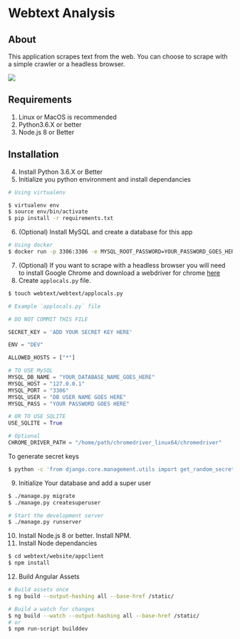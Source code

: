 # Webtext Analysis

## About
This application scrapes text from the web. You can choose to scrape with a simple crawler or a headless browser.

![](https://i.imgur.com/rt4tnEDh.jpg)

## Requirements
1. Linux or MacOS is recommended
2. Python3.6.X or better
3. Node.js 8 or Better

## Installation
4. Install Python 3.6.X or Better
5. Initialize you python environment and install dependancies
```bash
# Using virtualenv

$ virtualenv env
$ source env/bin/activate
$ pip install -r requirements.txt
```
6. (Optional) Install MySQL and create a database for this app
```bash
# Using docker
$ docker run -p 3306:3306 -e MYSQL_ROOT_PASSWORD=YOUR_PASSWORD_GOES_HERE -v /tmp:/tmp --name YOUR_DATABASE_NAME_GOES_HERE -d mysql --default-authentication-plugin=mysql_native_password
```
7. (Optional) If you want to scrape with a headless browser you will need to install Google Chrome and download a webdriver for chrome [here](https://sites.google.com/a/chromium.org/chromedriver/downloads)
8. Create `applocals.py` file.
```bash
$ touch webtext/webtext/applocals.py
```

```python
# Example `applocals.py` file

# DO NOT COMMIT THIS FILE

SECRET_KEY = 'ADD YOUR SECRET KEY HERE'

ENV = "DEV"

ALLOWED_HOSTS = ["*"]

# TO USE MySQL
MYSQL_DB_NAME = "YOUR_DATABASE_NAME_GOES_HERE"
MYSQL_HOST = "127.0.0.1"
MYSQL_PORT = "3306"
MYSQL_USER = "DB USER NAME GOES HERE"
MYSQL_PASS = "YOUR PASSWORD GOES HERE"

# OR TO USE SQLITE
USE_SQLITE = True

# Optional
CHROME_DRIVER_PATH = "/home/path/chromedriver_linux64/chromedriver"
```
To generate secret keys
```bash
$ python -c 'from django.core.management.utils import get_random_secret_key; print(get_random_secret_key())'
```
9. Initialize Your database and add a super user
```bash
$ ./manage.py migrate
$ ./manage.py createsuperuser

# Start the development server
$ ./manage.py runserver
```
10. Install Node.js 8 or better. Install NPM.
11. Install Node dependancies
```bash
$ cd webtext/website/appclient
$ npm install
```
12. Build Angular Assets
```bash
# Build assets once
$ ng build --output-hashing all --base-href /static/

# Build a watch for changes
$ ng build --watch --output-hashing all --base-href /static/
# or
$ npm run-script builddev
```